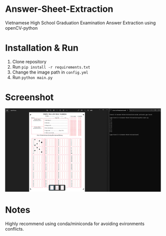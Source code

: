 # Answer-Sheet-Extraction
Vietnamese High School Graduation Examination Answer Extraction using openCV-python

# Installation & Run
1. Clone repository
2. Run ```pip install -r requirements.txt```
3. Change the image path in ```config.yml```
4. Run ```python main.py```

# Screenshot
![screenshot](Screenshot.png)

# Notes
Highly recommend using conda/miniconda for avoiding evironments conflicts.